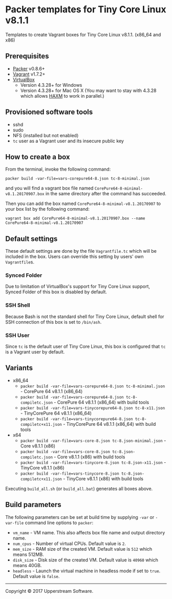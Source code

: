 # Packer templates for Tiny Core Linux v8.1.1

Templates to create Vagrant boxes for Tiny Core Linux v8.1.1. (x86_64 and x86)


## Prerequisites

* [Packer][] v0.8.6+
* [Vagrant][] v1.7.2+
* [VirtualBox][]
	* Version 4.3.28+ for Windows
	* Version 4.3.28+ for Mac OS X (You may want to stay with 4.3.28 which allows [HAXM][] to work in parallel.)

[Packer]: https://www.packer.io/ "Packer by HashiCorp"
[Vagrant]: https://www.vagrantup.com/ "Vagrant"
[VirtualBox]: https://www.virtualbox.org/ "Oracle VM VirtualBox"
[HAXM]: https://software.intel.com/en-us/android/articles/intel-hardware-accelerated-execution-manager
        "Intel&reg; Hardware Accelerated Execution Manager"


## Provisioned software tools

* sshd
* sudo
* NFS (installed but not enabled)
* `tc` user as a Vagrant user and its insecure public key


## How to create a box

From the terminal, invoke the following command:

    packer build -var-file=vars-corepure64-8.json tc-8-minimal.json

and you will find a vagrant box file named `CorePure64-8-minimal-v8.1.20170907.box`
in the same directory after the command has succeeded.

Then you can add the box named `CorePure64-8-minimal-v8.1.20170907` to your box list
by the following command:

    vagrant box add CorePure64-8-minimal-v8.1.20170907.box --name CorePure64-8-minimal-v8.1.20170907


## Default settings

These default settings are done by the file `Vagrantfile.tc` which will be included in the box.
Users can override this setting by users' own `Vagrantfile`s.

### Synced Folder

Due to limitation of VirtualBox's support for Tiny Core Linux support, Synced Folder of this box is disabled by default.

### SSH Shell

Because Bash is not the standard shell for Tiny Core Linux, default shell for SSH connection of this box
is set to `/bin/ash`.

### SSH User

Since `tc` is the default user of Tiny Core Linux, this box is configured that `tc` is a Vagrant user by default.


## Variants

* x86_64
    * `packer build -var-file=vars-corepure64-8.json tc-8-minimal.json` - CorePure 64 v8.1.1 (x86_64)
    * `packer build -var-file=vars-corepure64-8.json tc-8-compiletc.json` - CorePure 64 v8.1.1 (x86_64) with build tools
    * `packer build -var-file=vars-tinycorepure64-8.json tc-8-x11.json` - TinyCorePure 64 v8.1.1 (x86_64)
    * `packer build -var-file=vars-tinycorepure64-8.json tc-8-compiletc+x11.json` - TinyCorePure 64 v8.1.1 (x86_64) with build tools
* x64
    * `packer build -var-file=vars-core-8.json tc-8.json-minimal.json` - Core v8.1.1 (x86)
    * `packer build -var-file=vars-core-8.json tc-8.json-compiletc.json` - Core v8.1.1 (x86) with build tools
    * `packer build -var-file=vars-tinycore-8.json tc-8.json-x11.json` - TinyCore v8.1.1 (x86)
    * `packer build -var-file=vars-tinycore-8.json tc-8.json-compiletc+x11.json` - TinyCore v8.1.1 (x86) with build tools

Executing `build_all.sh` (or `build_all.bat`) generates all boxes above.


## Build parameters

The following parameters can be set at build time by supplying `-var` or `-var-file` command line options to `packer`:

* `vm_name` - VM name.  This also affects box file name and output directory name.
* `num_cpus` - Number of virtual CPUs.  Default value is `2`.
* `mem_size` - RAM size of the created VM.  Default value is `512` which means 512MB.
* `disk_size` - Disk size of the created VM.  Default value is `40960` which means 40GB.
* `headless` - Launch the virtual machine in headless mode if set to `true`.  Default value is `false`.


- - -

Copyright &copy; 2017 Upperstream Software.
